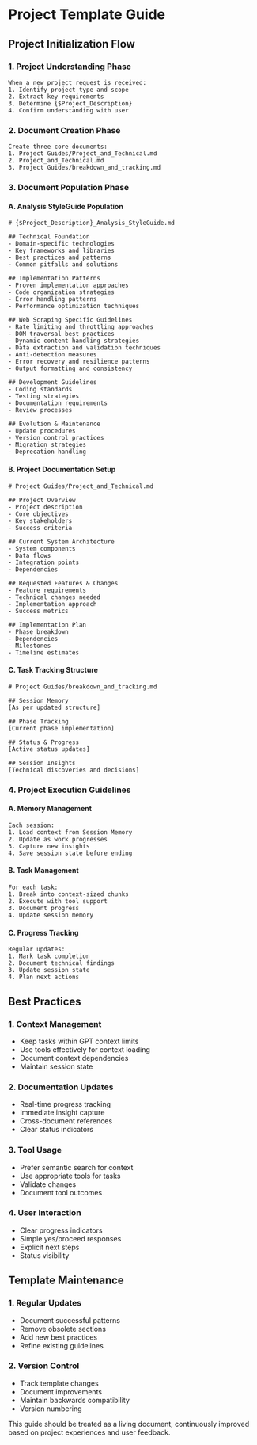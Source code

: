 # Project Template Guide

## Project Initialization Flow

### 1. Project Understanding Phase
```
When a new project request is received:
1. Identify project type and scope
2. Extract key requirements
3. Determine {$Project_Description}
4. Confirm understanding with user
```

### 2. Document Creation Phase
```
Create three core documents:
1. Project Guides/Project_and_Technical.md
2. Project_and_Technical.md
3. Project Guides/breakdown_and_tracking.md
```

### 3. Document Population Phase

#### A. Analysis StyleGuide Population
```
# {$Project_Description}_Analysis_StyleGuide.md

## Technical Foundation
- Domain-specific technologies
- Key frameworks and libraries
- Best practices and patterns
- Common pitfalls and solutions

## Implementation Patterns
- Proven implementation approaches
- Code organization strategies
- Error handling patterns
- Performance optimization techniques

## Web Scraping Specific Guidelines
- Rate limiting and throttling approaches
- DOM traversal best practices
- Dynamic content handling strategies
- Data extraction and validation techniques
- Anti-detection measures
- Error recovery and resilience patterns
- Output formatting and consistency

## Development Guidelines
- Coding standards
- Testing strategies
- Documentation requirements
- Review processes

## Evolution & Maintenance
- Update procedures
- Version control practices
- Migration strategies
- Deprecation handling
```

#### B. Project Documentation Setup
```
# Project Guides/Project_and_Technical.md

## Project Overview
- Project description
- Core objectives
- Key stakeholders
- Success criteria

## Current System Architecture
- System components
- Data flows
- Integration points
- Dependencies

## Requested Features & Changes
- Feature requirements
- Technical changes needed
- Implementation approach
- Success metrics

## Implementation Plan
- Phase breakdown
- Dependencies
- Milestones
- Timeline estimates
```

#### C. Task Tracking Structure
```
# Project Guides/breakdown_and_tracking.md

## Session Memory
[As per updated structure]

## Phase Tracking
[Current phase implementation]

## Status & Progress
[Active status updates]

## Session Insights
[Technical discoveries and decisions]
```

### 4. Project Execution Guidelines

#### A. Memory Management
```
Each session:
1. Load context from Session Memory
2. Update as work progresses
3. Capture new insights
4. Save session state before ending
```

#### B. Task Management
```
For each task:
1. Break into context-sized chunks
2. Execute with tool support
3. Document progress
4. Update session memory
```

#### C. Progress Tracking
```
Regular updates:
1. Mark task completion
2. Document technical findings
3. Update session state
4. Plan next actions
```

## Best Practices

### 1. Context Management
- Keep tasks within GPT context limits
- Use tools effectively for context loading
- Document context dependencies
- Maintain session state

### 2. Documentation Updates
- Real-time progress tracking
- Immediate insight capture
- Cross-document references
- Clear status indicators

### 3. Tool Usage
- Prefer semantic search for context
- Use appropriate tools for tasks
- Validate changes
- Document tool outcomes

### 4. User Interaction
- Clear progress indicators
- Simple yes/proceed responses
- Explicit next steps
- Status visibility

## Template Maintenance

### 1. Regular Updates
- Document successful patterns
- Remove obsolete sections
- Add new best practices
- Refine existing guidelines

### 2. Version Control
- Track template changes
- Document improvements
- Maintain backwards compatibility
- Version numbering

This guide should be treated as a living document, continuously improved based on project experiences and user feedback.